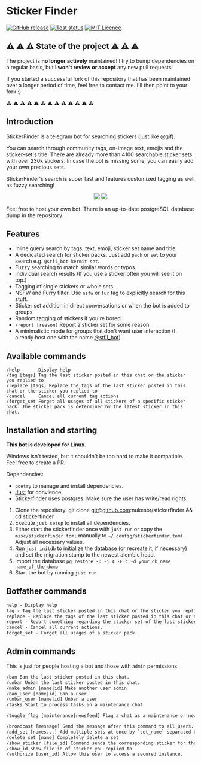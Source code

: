 # Sticker Finder

[![GitHub release](https://img.shields.io/github/tag/nukesor/sticker-finder.svg)](https://github.com/nukesor/sticker-finder/releases/latest)
[![Test status](https://travis-ci.org/Nukesor/sticker-finder.svg?branch=main)](https://travis-ci.org/Nukesor/sticker-finder)
[![MIT Licence](https://img.shields.io/badge/license-MIT-success.svg)](https://github.com/Nukesor/sticker-finder/blob/main/LICENSE.md)

## :warning: :warning: :warning:  State of the project :warning: :warning: :warning:

The project is **no longer actively** maintained!
I try to bump dependencies on a regular basis, but **I won't review or accept** any new pull requests!

If you started a successful fork of this repository that has been maintained over a longer period of time, feel free to contact me. I'll then point to your fork :).

:warning: :warning: :warning: :warning: :warning: :warning: :warning: :warning: :warning: :warning: :warning: :warning: :warning:

## Introduction

StickerFinder is a telegram bot for searching stickers (just like @gif).

You can search through community tags, on-image text, emojis and the sticker-set's title.
There are already more than 4100 searchable sticker sets with over 230k stickers.
In case the bot is missing some, you can easily add your own precious sets.

StickerFinder's search is super fast and features customized tagging as well as fuzzy searching!

<p align="center">
    <img src="https://raw.githubusercontent.com/Nukesor/images/main/sticker_finder1.png">
    <img src="https://raw.githubusercontent.com/Nukesor/images/main/sticker_finder2.png">
</p>

Feel free to host your own bot. There is an up-to-date postgreSQL database dump in the repository.

## Features

- Inline query search by tags, text, emoji, sticker set name and title.
- A dedicated search for sticker packs. Just add `pack` or `set` to your search e.g. `@stfi_bot kermit set`.
- Fuzzy searching to match similar words or typos.
- Individual search results (If you use a sticker often you will see it on top.)
- Tagging of single stickers or whole sets.
- NSFW and Furry filter. Use `nsfw` or `fur` tag to explicitly search for this stuff.
- Sticker set addition in direct conversations or when the bot is added to groups.
- Random tagging of stickers if you're bored.
- `/report [reason]` Report a sticker set for some reason.
- A minimalistic mode for groups that don't want user interaction (I already host one with the name [@stfil_bot](https://t.me/stfil_bot)).

## Available commands

    /help       Display help
    /tag [tags] Tag the last sticker posted in this chat or the sticker you replied to
    /replace [tags] Replace the tags of the last sticker posted in this chat or the sticker you replied to
    /cancel     Cancel all current tag actions
    /forget_set Forget all usages of all stickers of a specific sticker pack. The sticker pack is determined by the latest sticker in this chat.

## Installation and starting

**This bot is developed for Linux.**

Windows isn't tested, but it shouldn't be too hard to make it compatible. Feel free to create a PR.

Dependencies:

- `poetry` to manage and install dependencies.
- [Just](https://github.com/casey/just) for convience.
- Stickerfinder uses postgres. Make sure the user has write/read rights.

1. Clone the repository:
        git clone git@github.com:nukesor/stickerfinder && cd stickerfinder
1. Execute `just setup` to install all dependencies.
1. Either start the stickerfinder once with `just run` or copy the `misc/stickerfinder.toml` manually to `~/.config/stickerfinder.toml`.
    Adjust all necessary values.
1. Run `just initdb` to initialize the database (or recreate it, if necessary) and set the migration stamp to the newest alembic head.
1. Import the database `pg_restore -O -j 4 -F c -d your_db_name name_of_the_dump`
1. Start the bot by running `just run`

## Botfather commands

```txt
help - Display help
tag - Tag the last sticker posted in this chat or the sticker you replied to
replace - Replace the tags of the last sticker posted in this chat or the sticker you replied to
report - Report something regarding the sticker set of the last sticker in the chat.
cancel - Cancel all current actions.
forget_set - Forget all usages of a sticker pack.
```

## Admin commands

This is just for people hosting a bot and those with `admin` permissions:

```txt
/ban Ban the last sticker posted in this chat.
/unban Unban the last sticker posted in this chat.
/make_admin [name|id] Make another user admin
/ban_user [name|id] Ban a user
/unban_user [name|id] Unban a user
/tasks Start to process tasks in a maintenance chat

/toggle_flag [maintenance|newsfeed] Flag a chat as a maintenance or newsfeed chat. Newsfeed chats get the first sticker of every new set that is added, while all tasks are send to maintenance chats.

/broadcast [message] Send the message after this command to all users.
/add_set [names...] Add multiple sets at once by `set_name` separated by newline
/delete_set [name] Completely delete a set
/show_sticker [file_id] Command sends the corresponding sticker for the given Id
/show_id Show file id of sticker you replied to
/authorize [user_id] Allow this user to access a secured instance.
```
